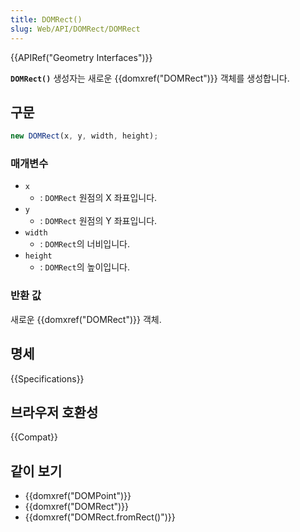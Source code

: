 ```yaml
---
title: DOMRect()
slug: Web/API/DOMRect/DOMRect
---
```

{{APIRef("Geometry Interfaces")}}

**`DOMRect()`** 생성자는 새로운 {{domxref("DOMRect")}} 객체를 생성합니다.

## 구문

```js
new DOMRect(x, y, width, height);
```

### 매개변수

- `x`
  - : `DOMRect` 원점의 X 좌표입니다.
- `y`
  - : `DOMRect` 원점의 Y 좌표입니다.
- `width`
  - : `DOMRect`의 너비입니다.
- `height`
  - : `DOMRect`의 높이입니다.

### 반환 값

새로운 {{domxref("DOMRect")}} 객체.

## 명세

{{Specifications}}

## 브라우저 호환성

{{Compat}}

## 같이 보기

- {{domxref("DOMPoint")}}
- {{domxref("DOMRect")}}
- {{domxref("DOMRect.fromRect()")}}
